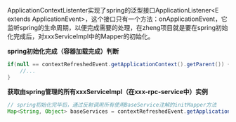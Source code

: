 ApplicationContextListenter实现了spring的泛型接口ApplicationListener\<E extends ApplicationEvent\>，这个接口只有一个方法：onApplicationEvent，它监听spring的生命周期，以便完成需要的处理，在zheng项目就是要在spring初始化完成后，对xxxServiceImpl中的Mapper的初始化。

**spring初始化完成（容器加载完成）判断**

```java
if(null == contextRefreshedEvent.getApplicationContext().getParent()) {
    //...
}
```

**获取由spring管理的所有xxxServiceImpl（在xxx-rpc-service中）实例**

```java
// spring初始化完毕后，通过反射调用所有使用BaseService注解的initMapper方法
Map<String, Object> baseServices = contextRefreshedEvent.getApplicationContext().getBeansWithAnnotation(BaseService.class);

```

